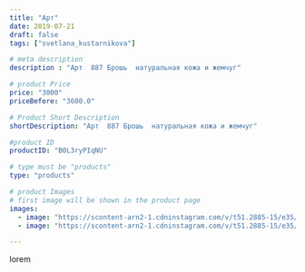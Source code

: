 ```yaml
---
title: "Арт"
date: 2019-07-21
draft: false
tags: ["svetlana_kustarnikova"]

# meta description
description : "Арт  887 Брошь  натуральная кожа и жемчуг"

# product Price
price: "3000"
priceBefore: "3600.0"

# Product Short Description
shortDescription: "Арт  887 Брошь  натуральная кожа и жемчуг"

#product ID
productID: "B0L3ryPIqNU"

# type must be "products"
type: "products"

# product Images
# first image will be shown in the product page
images:
  - image: "https://scontent-arn2-1.cdninstagram.com/v/t51.2885-15/e35/p1080x1080/67264265_489005001861263_3121638363863982912_n.jpg?_nc_ht=scontent-arn2-1.cdninstagram.com&_nc_cat=111&_nc_ohc=t5Ysl033iMoAX-tpVpf&tp=1&oh=df315c4946c0eef73ef35520ab6c386e&oe=6060D819&ig_cache_key=MjA5MzAxMTM0NjI4NDE0NDM2Mg%3D%3D.2"
  - image: "https://scontent-arn2-1.cdninstagram.com/v/t51.2885-15/e35/p1080x1080/67614515_2407258856058558_7781183858118457447_n.jpg?_nc_ht=scontent-arn2-1.cdninstagram.com&_nc_cat=106&_nc_ohc=PNoUmAA6cqIAX_2v3LY&tp=1&oh=e1a562b66f6be4b1144f1920312b71f7&oe=60616C38&ig_cache_key=MjA5MzAxMTM0NjI5MjY5MDkyNQ%3D%3D.2"

---
```

lorem

